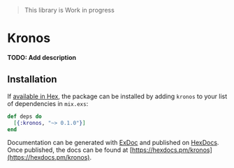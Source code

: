 > This library is Work in progress


# Kronos

**TODO: Add description**

## Installation

If [available in Hex](https://hex.pm/docs/publish), the package can be installed
by adding `kronos` to your list of dependencies in `mix.exs`:

```elixir
def deps do
  [{:kronos, "~> 0.1.0"}]
end
```

Documentation can be generated with [ExDoc](https://github.com/elixir-lang/ex_doc)
and published on [HexDocs](https://hexdocs.pm). Once published, the docs can
be found at [https://hexdocs.pm/kronos](https://hexdocs.pm/kronos).
